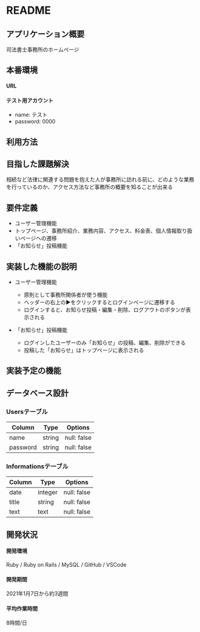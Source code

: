 # README

## アプリケーション概要
司法書士事務所のホームページ

## 本番環境
#### URL

#### テスト用アカウント
* name: テスト
* password: 0000

## 利用方法

## 目指した課題解決
相続など法律に関連する問題を抱えた人が事務所に訪れる前に、どのような業務を行っているのか、アクセス方法など事務所の概要を知ることが出来る

## 要件定義
* ユーザー管理機能
* トップページ、事務所紹介、業務内容、アクセス、料金表、個人情報取り扱いページへの遷移
* 「お知らせ」投稿機能

## 実装した機能の説明
* ユーザー管理機能
  - 原則として事務所関係者が使う機能
  - ヘッダーの右上の▶︎をクリックするとログインページに遷移する
  - ログインすると、お知らせ投稿・編集・削除、ログアウトのボタンが表示される

* 「お知らせ」投稿機能
  - ログインしたユーザーのみ「お知らせ」の投稿、編集、削除ができる
  - 投稿した「お知らせ」はトップページに表示される

## 実装予定の機能

## データベース設計
### Usersテーブル
| Column   | Type   | Options     |
| -------- | ------ | ----------- |
| name     | string | null: false |
| password | string | null: false |

### Informationsテーブル
| Column | Type    | Options     |  
| ------ | ------- | ----------- |
| date   | integer | null: false |
| title  | string  | null: false |
| text   | text    | null: false |

## 開発状況
#### 開発環境
Ruby / Ruby on Rails / MySQL / GitHub / VSCode

#### 開発期間
2021年1月7日から約3週間

#### 平均作業時間
8時間/日